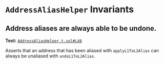 # `AddressAliasHelper` Invariants

## Address aliases are always able to be undone.
**Test:** [`AddressAliasHelper.t.sol#L48`](../test/invariants/AddressAliasHelper.t.sol#L48)

Asserts that an address that has been aliased with `applyL1ToL2Alias` can always be unaliased with `undoL1ToL2Alias`. 
